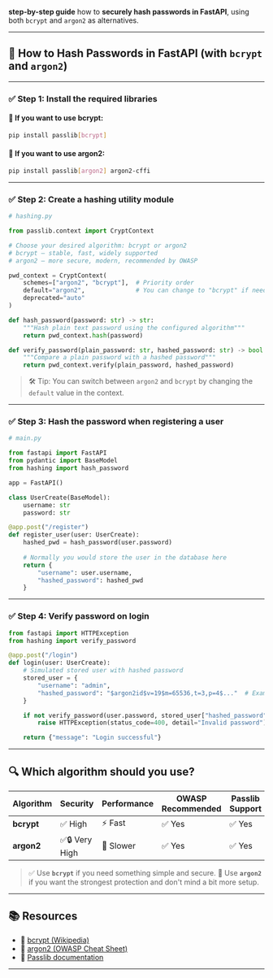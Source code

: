 **step-by-step guide**  how to **securely hash passwords in FastAPI**, using both `bcrypt` and `argon2` as alternatives.

---

## 🔐 How to Hash Passwords in FastAPI (with `bcrypt` and `argon2`)

---

### ✅ Step 1: Install the required libraries

#### 🔹 If you want to use **bcrypt**:

```bash
pip install passlib[bcrypt]
```

#### 🔹 If you want to use **argon2**:

```bash
pip install passlib[argon2] argon2-cffi
```

---

### ✅ Step 2: Create a hashing utility module

```python
# hashing.py

from passlib.context import CryptContext

# Choose your desired algorithm: bcrypt or argon2
# bcrypt — stable, fast, widely supported
# argon2 — more secure, modern, recommended by OWASP

pwd_context = CryptContext(
    schemes=["argon2", "bcrypt"],  # Priority order
    default="argon2",              # You can change to "bcrypt" if needed
    deprecated="auto"
)

def hash_password(password: str) -> str:
    """Hash plain text password using the configured algorithm"""
    return pwd_context.hash(password)

def verify_password(plain_password: str, hashed_password: str) -> bool:
    """Compare a plain password with a hashed password"""
    return pwd_context.verify(plain_password, hashed_password)
```

> 🛠 Tip: You can switch between `argon2` and `bcrypt` by changing the `default` value in the context.

---

### ✅ Step 3: Hash the password when registering a user

```python
# main.py

from fastapi import FastAPI
from pydantic import BaseModel
from hashing import hash_password

app = FastAPI()

class UserCreate(BaseModel):
    username: str
    password: str

@app.post("/register")
def register_user(user: UserCreate):
    hashed_pwd = hash_password(user.password)
    
    # Normally you would store the user in the database here
    return {
        "username": user.username,
        "hashed_password": hashed_pwd
    }
```

---

### ✅ Step 4: Verify password on login

```python
from fastapi import HTTPException
from hashing import verify_password

@app.post("/login")
def login(user: UserCreate):
    # Simulated stored user with hashed password
    stored_user = {
        "username": "admin",
        "hashed_password": "$argon2id$v=19$m=65536,t=3,p=4$..."  # Example hash
    }

    if not verify_password(user.password, stored_user["hashed_password"]):
        raise HTTPException(status_code=400, detail="Invalid password")

    return {"message": "Login successful"}
```

---

## 🔍 Which algorithm should you use?

| Algorithm  | Security      | Performance | OWASP Recommended | Passlib Support |
| ---------- | ------------- | ----------- | ----------------- | --------------- |
| **bcrypt** | ✅ High        | ⚡ Fast      | ✅ Yes             | ✅ Yes           |
| **argon2** | ✅🔒 Very High | 🐢 Slower   | ✅ Yes             | ✅ Yes           |

> ✅ Use **`bcrypt`** if you need something simple and secure.
> 🔐 Use **`argon2`** if you want the strongest protection and don't mind a bit more setup.

---

## 📚 Resources

* 🔗 [bcrypt (Wikipedia)](https://en.wikipedia.org/wiki/Bcrypt)
* 🔗 [argon2 (OWASP Cheat Sheet)](https://cheatsheetseries.owasp.org/cheatsheets/Password_Storage_Cheat_Sheet.html#argon2id)
* 🔗 [Passlib documentation](https://passlib.readthedocs.io/en/stable/)

---

